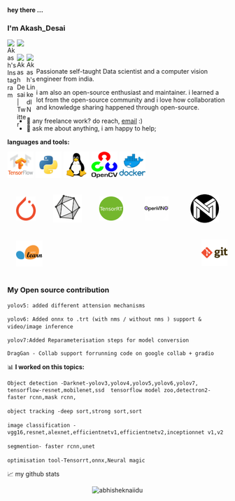 #### hey there ...
### I'm Akash_Desai 

![](https://komarev.com/ghpvc/?username=akashAD98)
<a href="https://www.instagram.com/akash_a_desai/">
  <img align="left" alt="Akash's Instagram" width="22px" src="https://raw.githubusercontent.com/hussainweb/hussainweb/main/icons/instagram.png" />
</a>

<a href="https://twitter.com/akashdai">
  <img align="left" alt="Akash Desai | Twitter" width="22px" src="https://raw.githubusercontent.com/peterthehan/peterthehan/master/assets/twitter.svg" />
</a>
<a href="https://www.linkedin.com/in/akash-desai-1b482b196/">
  <img align="left" alt="Akash's LinkedIN" width="22px" src="https://raw.githubusercontent.com/peterthehan/peterthehan/master/assets/linkedin.svg" />
</a>

<br />

Passionate self-taught Data scientist  and a computer vision engineer from india.

i am also an open-source enthusiast and maintainer. i learned a lot from the open-source community and i love how collaboration and knowledge sharing happened through open-source.


  
- 💼 any freelance work? do reach, [email](mailto:aksdesai1998@gmail.com) :)
- 💬 ask me about anything, i am happy to help;

**languages and tools:**  

<code><img height="60" src="https://raw.githubusercontent.com/github/explore/80688e429a7d4ef2fca1e82350fe8e3517d3494d/topics/tensorflow/tensorflow.png"></code>
<code><img height="60" src="https://raw.githubusercontent.com/github/explore/80688e429a7d4ef2fca1e82350fe8e3517d3494d/topics/python/python.png"></code>
<code><img height="60" src="https://raw.githubusercontent.com/github/explore/80688e429a7d4ef2fca1e82350fe8e3517d3494d/topics/linux/linux.png"></code>
<code><img height="60" src="https://raw.githubusercontent.com/github/explore/80688e429a7d4ef2fca1e82350fe8e3517d3494d/topics/opencv/opencv.png"></code>
<code><img height="60" src="https://raw.githubusercontent.com/github/explore/80688e429a7d4ef2fca1e82350fe8e3517d3494d/topics/docker/docker.png"></code>
<div style="display: flex; flex-wrap: wrap; align-items: center; justify-content: space-between;">
<img width="45px" align="left" style="padding: 20px" src="images/pytorch.png" />
<img width="65px" align="left" style="padding: 10px" src="images/onnx.png"/>
<img width="55px" align="left" style="padding: 20px" src="images/bktrt.png" />
<img width="55px" align="left" style="padding: 20px" src="images/openvino.png" />
<img width="65px" align="left" style="padding: 20px" src="images/neural_magic.png" />
<!-- <img width="80px" align="left" style="padding: 20px" src="images/colab.png"/> -->
<img width="60px" align="left" style="padding: 20px" src="images/sklearn.png" />
<code><img height="60" src="https://raw.githubusercontent.com/github/explore/80688e429a7d4ef2fca1e82350fe8e3517d3494d/topics/git/git.png"></code>
</div>


### My Open source contribution

```yolov5: added different attension mechanisms ```

```yolov6: Added onnx to .trt (with nms / without nms ) support & video/image inference  ```

```yolov7:Added Reparameterisation steps for model conversion``` 

```
DragGan - Collab support forrunning code on google collab + gradio
```

📊 **I worked on this topics:**
<!--START_SECTION:waka-->

```text
Object detection -Darknet-yolov3,yolov4,yolov5,yolov6,yolov7,
tensorflow-resnet,mobilenet,ssd  tensorflow model zoo,detectron2-faster rcnn,mask rcnn,      

object tracking -deep sort,strong sort,sort   

image classification -vgg16,resnet,alexnet,efficientnetv1,efficientnetv2,inceptionnet v1,v2       

segmention- faster rcnn,unet

optimisation tool-Tensorrt,onnx,Neural magic
```


<!--END_SECTION:waka-->


📈 my github stats

<p align="center"> <img src="https://github-readme-stats.vercel.app/api?username=akashAD98&show_icons=true&theme=gotham" alt="abhisheknaiidu" />




